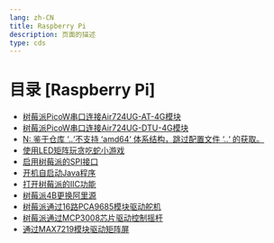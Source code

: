 ```yaml
---
lang: zh-CN  
title: Raspberry Pi  
description: 页面的描述  
type: cds  
---
```


# 目录 [Raspberry Pi]

[dir.start]: <>

- [树莓派PicoW串口连接Air724UG-AT-4G模块](PicoW-Air724UG-AT.md)  
- [树莓派PicoW串口连接Air724UG-DTU-4G模块](PicoW-Air724UG-DTU.md)  
- [N: 鉴于仓库 ‘..‘不支持 ‘amd64‘ 体系结构，跳过配置文件 ‘..‘ 的获取。](仓库不支持amd64体系结构，跳过配置文件..的获取.md)  
- [使用LED矩阵玩贪吃蛇小游戏](使用LED矩阵玩贪吃蛇小游戏.md)  
- [启用树莓派的SPI接口](启用树莓派的SPI接口.md)  
- [开机自启动Java程序](开机自启动Java程序.md)  
- [打开树莓派的IIC功能](打开树莓派的IIC功能.md)  
- [树莓派4B更换阿里源](树莓派4B更换阿里源.md)  
- [树莓派通过16路PCA9685模块驱动舵机](树莓派通过16路PCA9685模块驱动舵机.md)  
- [树莓派通过MCP3008芯片驱动控制摇杆](树莓派通过MCP3008芯片驱动控制摇杆.md)  
- [通过MAX7219模块驱动矩阵屏](通过MAX7219模块驱动矩阵屏.md)  

[dir.end]: <>

<AdsbyGoogle slot="7889564278" layout="in-article"/>

<Comment></Comment>
